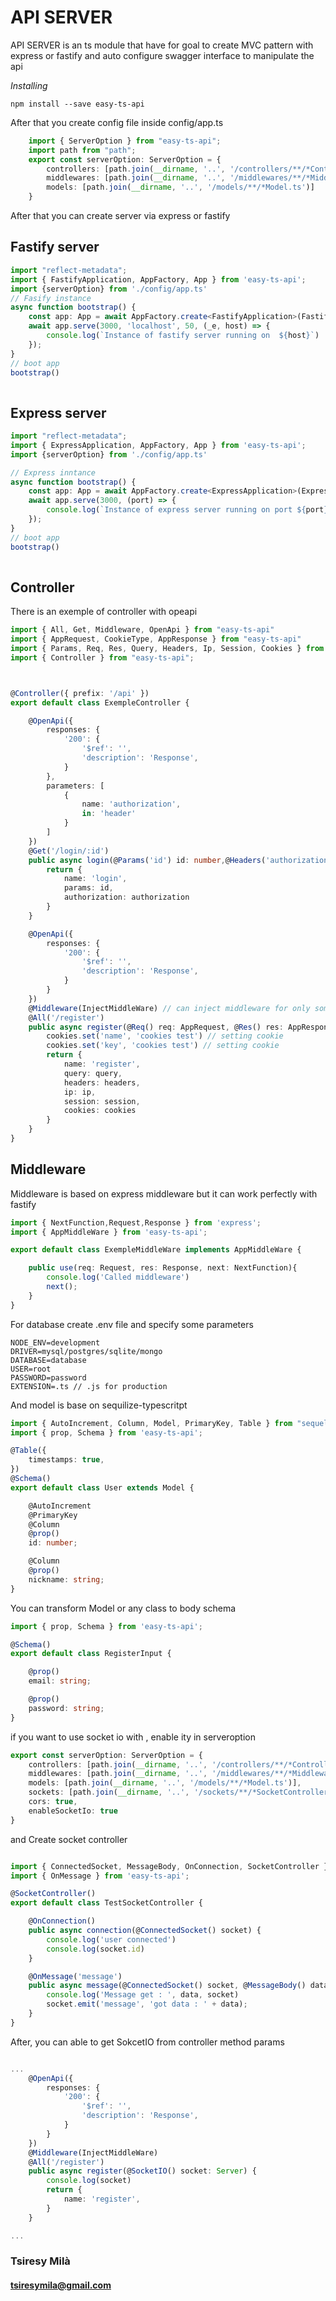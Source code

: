 # API SERVER 

API SERVER is an ts module that have for goal to create MVC pattern with express or fastify and auto configure swagger interface to manipulate the api 

*Installing* 

    npm install --save easy-ts-api 
    
After that you create config file inside config/app.ts

```ts
    import { ServerOption } from "easy-ts-api";
    import path from "path";
    export const serverOption: ServerOption = {
        controllers: [path.join(__dirname, '..', '/controllers/**/*Controller')],
        middlewares: [path.join(__dirname, '..', '/middlewares/**/*Middleware')],
        models: [path.join(__dirname, '..', '/models/**/*Model.ts')]
    }

```

After that you can create server via express or fastify 

## Fastify server

```ts
import "reflect-metadata";
import { FastifyApplication, AppFactory, App } from 'easy-ts-api';
import {serverOption} from './config/app.ts'
// Fasify instance
async function bootstrap() {
    const app: App = await AppFactory.create<FastifyApplication>(FastifyApplication, serverOption);
    await app.serve(3000, 'localhost', 50, (_e, host) => {
        console.log(`Instance of fastify server running on  ${host}`)
    });
}
// boot app
bootstrap()
  
```

## Express server

```ts
import "reflect-metadata";
import { ExpressApplication, AppFactory, App } from 'easy-ts-api';
import {serverOption} from './config/app.ts'

// Express inntance
async function bootstrap() {
    const app: App = await AppFactory.create<ExpressApplication>(ExpressApplication, serverOption); /// .create<FastifyApplication>(AppServer)
    await app.serve(3000, (port) => {
        console.log(`Instance of express server running on port ${port}`)
    });
}
// boot app
bootstrap()
 
```

## Controller 
There is an exemple of controller with opeapi 
```ts
import { All, Get, Middleware, OpenApi } from "easy-ts-api"
import { AppRequest, CookieType, AppResponse } from "easy-ts-api"
import { Params, Req, Res, Query, Headers, Ip, Session, Cookies } from "easy-ts-api";
import { Controller } from "easy-ts-api";



@Controller({ prefix: '/api' })
export default class ExempleController {

    @OpenApi({
        responses: {
            '200': {
                '$ref': '',
                'description': 'Response',
            }
        },
        parameters: [
            {
                name: 'authorization',
                in: 'header'
            }
        ]
    })
    @Get('/login/:id')
    public async login(@Params('id') id: number,@Headers('authorization') authorization) {
        return {
            name: 'login', 
            params: id,
            authorization: authorization
        }
    }

    @OpenApi({
        responses: {
            '200': {
                '$ref': '',
                'description': 'Response',
            }
        }
    })
    @Middleware(InjectMiddleWare) // can inject middleware for only some method
    @All('/register')
    public async register(@Req() req: AppRequest, @Res() res: AppResponse, @Query() query: any, @Headers() headers: any, @Ip() ip: string, @Session() session: any, @Cookies() cookies: CookieType) {
        cookies.set('name', 'cookies test') // setting cookie 
        cookies.set('key', 'cookies test') // setting cookie 
        return {
            name: 'register',
            query: query,
            headers: headers,
            ip: ip,
            session: session,
            cookies: cookies
        }
    }
}
```
## Middleware 

Middleware is based on express middleware but it can work perfectly with fastify 

```ts
import { NextFunction,Request,Response } from 'express';
import { AppMiddleWare } from 'easy-ts-api';

export default class ExempleMiddleWare implements AppMiddleWare {

    public use(req: Request, res: Response, next: NextFunction){
        console.log('Called middleware')
        next();
    }
}

```

For database create  .env file and specify some parameters

```
NODE_ENV=development
DRIVER=mysql/postgres/sqlite/mongo
DATABASE=database
USER=root
PASSWORD=password
EXTENSION=.ts // .js for production
```
And model is base on sequilize-typescritpt 


```ts
import { AutoIncrement, Column, Model, PrimaryKey, Table } from "sequelize-typescript";
import { prop, Schema } from 'easy-ts-api';

@Table({
    timestamps: true,
})
@Schema()
export default class User extends Model {

    @AutoIncrement
    @PrimaryKey
    @Column
    @prop()
    id: number;

    @Column
    @prop()
    nickname: string;
}
```

You can transform Model or any class to body schema 

```ts
import { prop, Schema } from 'easy-ts-api';

@Schema()
export default class RegisterInput {

    @prop()
    email: string;

    @prop()
    password: string;
}

```
if you want to use socket io with , enable ity in serveroption 

```ts
export const serverOption: ServerOption = {
    controllers: [path.join(__dirname, '..', '/controllers/**/*Controller')],
    middlewares: [path.join(__dirname, '..', '/middlewares/**/*Middleware')],
    models: [path.join(__dirname, '..', '/models/**/*Model.ts')],
    sockets: [path.join(__dirname, '..', '/sockets/**/*SocketController')],
    cors: true,
    enableSocketIo: true
}
```

and Create socket controller 

```ts

import { ConnectedSocket, MessageBody, OnConnection, SocketController } from "easy-ts-api";
import { OnMessage } from 'easy-ts-api';

@SocketController()
export default class TestSocketController {

    @OnConnection()
    public async connection(@ConnectedSocket() socket) {
        console.log('user connected')
        console.log(socket.id)
    }

    @OnMessage('message')
    public async message(@ConnectedSocket() socket, @MessageBody() data: any) {
        console.log('Message get : ', data, socket)
        socket.emit('message', 'got data : ' + data);
    }
}
```

After, you can able to get SokcetIO from controller method params

```ts

...
    @OpenApi({
        responses: {
            '200': {
                '$ref': '',
                'description': 'Response',
            }
        }
    })
    @Middleware(InjectMiddleWare) 
    @All('/register')
    public async register(@SocketIO() socket: Server) {
        console.log(socket)
        return {
            name: 'register',
        }
    }

...

```
### Tsiresy Milà
#### tsiresymila@gmail.com

